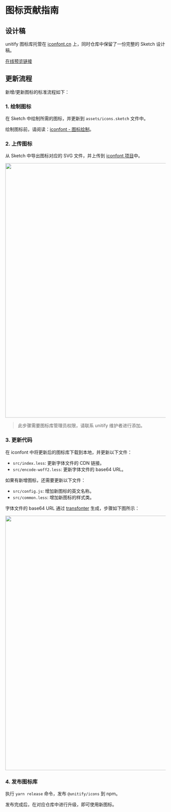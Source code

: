 # 图标贡献指南

## 设计稿

unitify 图标库托管在 [iconfont.cn](https://iconfont.cn) 上，同时仓库中保留了一份完整的 Sketch 设计稿。

[在线预览链接](https://iconfont.cn/collections/detail?cid=31945)

## 更新流程

新增/更新图标的标准流程如下：

### 1. 绘制图标

在 Sketch 中绘制所需的图标，并更新到 `assets/icons.sketch` 文件中。

绘制图标前，请阅读：[iconfont - 图标绘制](https://www.iconfont.cn/help/detail?spm=a313x.7781069.1998910419.16&helptype=draw)。

### 2. 上传图标

从 Sketch 中导出图标对应的 SVG 文件，并上传到 [iconfont 项目](https://www.iconfont.cn/manage/index?manage_type=myprojects&projectId=2553510)中。

<img src="https://img.yzcdn.cn/upload_files/2021/12/21/Fi0XXEorB1SVr_BT-Dz6txHOKNlB.png" style="width: 800px;">

> 此步骤需要图标库管理员权限，请联系 unitify 维护者进行添加。

### 3. 更新代码

在 iconfont 中将更新后的图标库下载到本地，并更新以下文件：

- `src/index.less`: 更新字体文件的 CDN 链接。
- `src/encode-woff2.less`: 更新字体文件的 base64 URL。

如果有新增图标，还需要更新以下文件：

- `src/config.js`: 增加新图标的英文名称。
- `src/common.less`: 增加新图标的样式类。

字体文件的 base64 URL 通过 [transfonter](https://transfonter.org/) 生成，步骤如下图所示：

<img src="https://img01.yzcdn.cn/upload_files/2021/12/21/FlMHanQNhDV1XWaw8spnAtHKumjW.png" style="width: 800px;">

### 4. 发布图标库

执行 `yarn release` 命令，发布 `@unitify/icons` 到 npm。

发布完成后，在对应仓库中进行升级，即可使用新图标。
